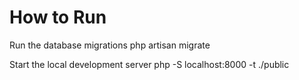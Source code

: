 # How to Run

Run the database migrations
php artisan migrate

Start the local development server
php -S localhost:8000 -t ./public
